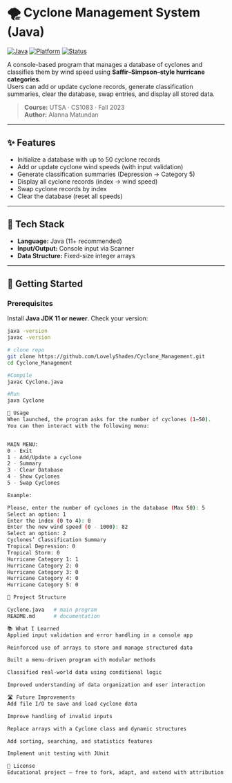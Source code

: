 # 🌪️ Cyclone Management System (Java)

[![Java](https://img.shields.io/badge/Java-11+-red.svg)](https://www.java.com/)
[![Platform](https://img.shields.io/badge/Platform-Console-blue.svg)]()
[![Status](https://img.shields.io/badge/Status-Completed-brightgreen.svg)]()

A console-based program that manages a database of cyclones and classifies them by wind speed using **Saffir–Simpson–style hurricane categories**.  
Users can add or update cyclone records, generate classification summaries, clear the database, swap entries, and display all stored data.  

> **Course:** UTSA · CS1083 · Fall 2023  
> **Author:** Alanna Matundan  

---

## ✨ Features
- Initialize a database with up to 50 cyclone records  
- Add or update cyclone wind speeds (with input validation)  
- Generate classification summaries (Depression → Category 5)  
- Display all cyclone records (index → wind speed)  
- Swap cyclone records by index  
- Clear the database (reset all speeds)  

---

## 🧰 Tech Stack
- **Language:** Java (11+ recommended)  
- **Input/Output:** Console input via Scanner  
- **Data Structure:** Fixed-size integer arrays  

---

## 🚀 Getting Started
### Prerequisites
Install **Java JDK 11 or newer**. Check your version:  
```bash
java -version
javac -version

# clone repo
git clone https://github.com/LovelyShades/Cyclone_Management.git
cd Cyclone_Management

#Compile
javac Cyclone.java

#Run
java Cyclone

📖 Usage
When launched, the program asks for the number of cyclones (1–50).
You can then interact with the following menu:


MAIN MENU:
0 - Exit
1 - Add/Update a cyclone
2 - Summary
3 - Clear Database
4 - Show Cyclones
5 - Swap Cyclones

Example:

Please, enter the number of cyclones in the database (Max 50): 5
Select an option: 1
Enter the index (0 to 4): 0
Enter the new wind speed (0 - 1000): 82
Select an option: 2
Cyclones’ Classification Summary
Tropical Depression: 0
Tropical Storm: 0
Hurricane Category 1: 1
Hurricane Category 2: 0
Hurricane Category 3: 0
Hurricane Category 4: 0
Hurricane Category 5: 0

🧱 Project Structure

Cyclone.java   # main program
README.md      # documentation

📚 What I Learned
Applied input validation and error handling in a console app

Reinforced use of arrays to store and manage structured data

Built a menu-driven program with modular methods

Classified real-world data using conditional logic

Improved understanding of data organization and user interaction

🛣️ Future Improvements
Add file I/O to save and load cyclone data

Improve handling of invalid inputs

Replace arrays with a Cyclone class and dynamic structures

Add sorting, searching, and statistics features

Implement unit testing with JUnit

📜 License
Educational project — free to fork, adapt, and extend with attribution.
